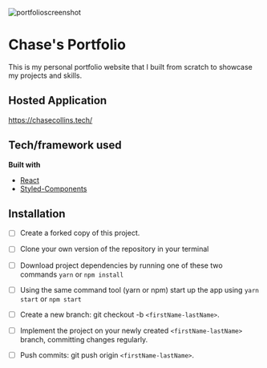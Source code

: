 ![portfolioscreenshot](https://photos.google.com/photo/AF1QipNan8aHfyv-WrD83Y1agqLDf_4khHFh87Sx1IZN)

# Chase's Portfolio
This is my personal portfolio website that I built from scratch to showcase my projects and skills. 

## Hosted Application
https://chasecollins.tech/

## Tech/framework used
<b>Built with</b>
- [React](https://reactjs.org/)
- [Styled-Components](https://styled-components.com/)

## Installation
- [ ] Create a forked copy of this project.
- [ ] Clone your own version of the repository in your terminal
- [ ] Download project dependencies by running one of these two commands `yarn` or `npm install`
- [ ] Using the same command tool (yarn or npm) start up the app using `yarn start` or `npm start`
- [ ] Create a new branch: git checkout -b `<firstName-lastName>`.
- [ ] Implement the project on your newly created `<firstName-lastName>` branch, committing changes regularly.
- [ ] Push commits: git push origin `<firstName-lastName>`.

